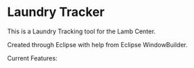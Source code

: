 # Laundry Tracker
This is a Laundry Tracking tool for the Lamb Center.

Created through Eclipse with help from Eclipse WindowBuilder.

Current Features:
  
